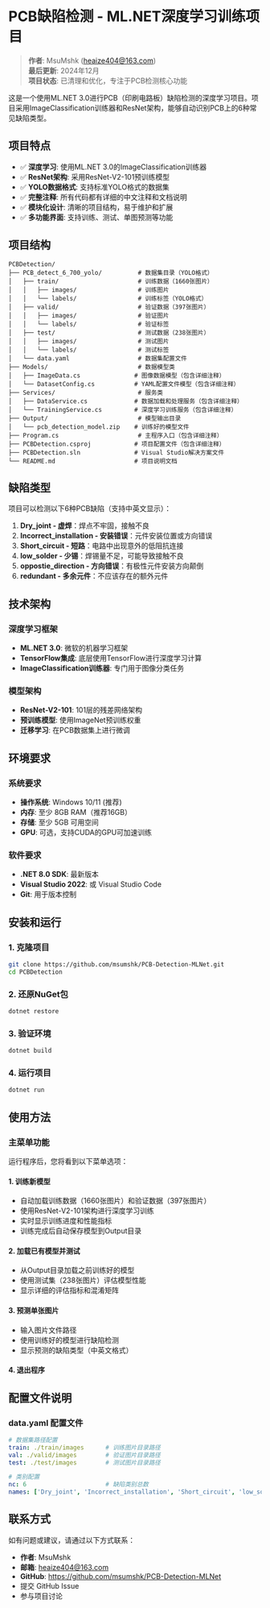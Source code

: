 # PCB缺陷检测 - ML.NET深度学习训练项目

> **作者**: MsuMshk (heaize404@163.com)  
> **最后更新**: 2024年12月  
> **项目状态**: 已清理和优化，专注于PCB检测核心功能

这是一个使用ML.NET 3.0进行PCB（印刷电路板）缺陷检测的深度学习项目。项目采用ImageClassification训练器和ResNet架构，能够自动识别PCB上的6种常见缺陷类型。

## 项目特点

- ✅ **深度学习**: 使用ML.NET 3.0的ImageClassification训练器
- ✅ **ResNet架构**: 采用ResNet-V2-101预训练模型
- ✅ **YOLO数据格式**: 支持标准YOLO格式的数据集
- ✅ **完整注释**: 所有代码都有详细的中文注释和文档说明
- ✅ **模块化设计**: 清晰的项目结构，易于维护和扩展
- ✅ **多功能界面**: 支持训练、测试、单图预测等功能

## 项目结构

```
PCBDetection/
├── PCB_detect_6_700_yolo/          # 数据集目录（YOLO格式）
│   ├── train/                      # 训练数据（1660张图片）
│   │   ├── images/                 # 训练图片
│   │   └── labels/                 # 训练标签（YOLO格式）
│   ├── valid/                      # 验证数据（397张图片）
│   │   ├── images/                 # 验证图片
│   │   └── labels/                 # 验证标签
│   ├── test/                       # 测试数据（238张图片）
│   │   ├── images/                 # 测试图片
│   │   └── labels/                 # 测试标签
│   └── data.yaml                   # 数据集配置文件
├── Models/                         # 数据模型类
│   ├── ImageData.cs               # 图像数据模型（包含详细注释）
│   └── DatasetConfig.cs           # YAML配置文件模型（包含详细注释）
├── Services/                       # 服务类
│   ├── DataService.cs             # 数据加载和处理服务（包含详细注释）
│   └── TrainingService.cs         # 深度学习训练服务（包含详细注释）
├── Output/                         # 模型输出目录
│   └── pcb_detection_model.zip    # 训练好的模型文件
├── Program.cs                      # 主程序入口（包含详细注释）
├── PCBDetection.csproj            # 项目配置文件（包含详细注释）
├── PCBDetection.sln               # Visual Studio解决方案文件
└── README.md                      # 项目说明文档
```

## 缺陷类型

项目可以检测以下6种PCB缺陷（支持中英文显示）：

1. **Dry_joint - 虚焊**：焊点不牢固，接触不良
2. **Incorrect_installation - 安装错误**：元件安装位置或方向错误
3. **Short_circuit - 短路**：电路中出现意外的低阻抗连接
4. **low_solder - 少锡**：焊锡量不足，可能导致接触不良
5. **oppostie_direction - 方向错误**：有极性元件安装方向颠倒
6. **redundant - 多余元件**：不应该存在的额外元件

## 技术架构

### 深度学习框架
- **ML.NET 3.0**: 微软的机器学习框架
- **TensorFlow集成**: 底层使用TensorFlow进行深度学习计算
- **ImageClassification训练器**: 专门用于图像分类任务

### 模型架构
- **ResNet-V2-101**: 101层的残差网络架构
- **预训练模型**: 使用ImageNet预训练权重
- **迁移学习**: 在PCB数据集上进行微调

## 环境要求

### 系统要求
- **操作系统**: Windows 10/11 (推荐)
- **内存**: 至少 8GB RAM（推荐16GB）
- **存储**: 至少 5GB 可用空间
- **GPU**: 可选，支持CUDA的GPU可加速训练

### 软件要求
- **.NET 8.0 SDK**: 最新版本
- **Visual Studio 2022**: 或 Visual Studio Code
- **Git**: 用于版本控制

## 安装和运行

### 1. 克隆项目
```bash
git clone https://github.com/msumshk/PCB-Detection-MLNet.git
cd PCBDetection
```

### 2. 还原NuGet包
```bash
dotnet restore
```

### 3. 验证环境
```bash
dotnet build
```

### 4. 运行项目
```bash
dotnet run
```

## 使用方法

### 主菜单功能

运行程序后，您将看到以下菜单选项：

#### 1. 训练新模型
- 自动加载训练数据（1660张图片）和验证数据（397张图片）
- 使用ResNet-V2-101架构进行深度学习训练
- 实时显示训练进度和性能指标
- 训练完成后自动保存模型到Output目录

#### 2. 加载已有模型并测试
- 从Output目录加载之前训练好的模型
- 使用测试集（238张图片）评估模型性能
- 显示详细的评估指标和混淆矩阵

#### 3. 预测单张图片
- 输入图片文件路径
- 使用训练好的模型进行缺陷检测
- 显示预测的缺陷类型（中英文格式）

#### 4. 退出程序

## 配置文件说明

### data.yaml 配置文件
```yaml
# 数据集路径配置
train: ./train/images      # 训练图片目录路径
val: ./valid/images        # 验证图片目录路径  
test: ./test/images        # 测试图片目录路径

# 类别配置
nc: 6                      # 缺陷类别总数
names: ['Dry_joint', 'Incorrect_installation', 'Short_circuit', 'low_solder', 'oppostie_direction', 'redundant']
```

## 联系方式

如有问题或建议，请通过以下方式联系：

- **作者**: MsuMshk
- **邮箱**: heaize404@163.com
- **GitHub**: https://github.com/msumshk/PCB-Detection-MLNet
- 提交 GitHub Issue
- 参与项目讨论